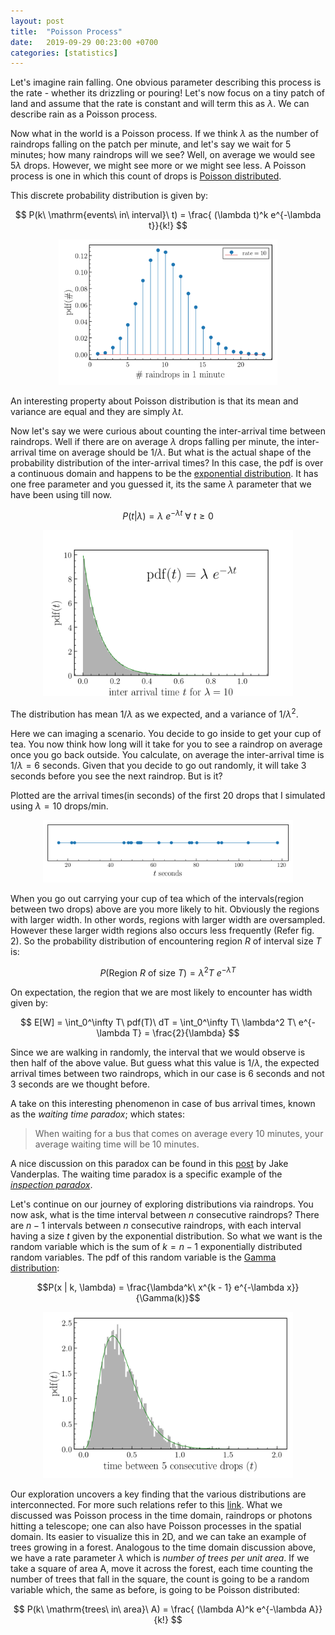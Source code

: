 ```yaml
---
layout: post
title:  "Poisson Process"
date:   2019-09-29 00:23:00 +0700
categories: [statistics]
---
```


Let's imagine rain falling. One obvious parameter describing this process is the rate - whether its drizzling or pouring! Let's now focus on a tiny patch of land and assume that the rate is constant and will term this as $\lambda$. We can describe rain as a Poisson process.

Now what in the world is a Poisson process. If we think $\lambda$ as the number of raindrops falling on the patch per minute, and let's say we wait for 5 minutes; how many raindrops will we see? Well, on average we would see $5\lambda$ drops. However, we might see more or we might see less. A Poisson process is one in which this count of drops is [Poisson distributed](https://en.wikipedia.org/wiki/Poisson_distribution).

This discrete probability distribution is given by:

$$
P(k\ \mathrm{events\ in\ interval}\ t) = \frac{ (\lambda t)^k e^{-\lambda t}}{k!}
$$

<!-- ![composite](/static/img/poisson.png =100x20){:class="img-responsive"} -->
<p align="center">
  <img src="/static/img/poisson.png" width="350"/>
</p>

An interesting property about Poisson distribution is that its mean and variance are equal and they are simply $\lambda t$.

Now let's say we were curious about counting the inter-arrival time between raindrops. Well if there are on average $\lambda$ drops falling per minute, the inter-arrival time on average should be $1/\lambda$. But what is the actual shape of the probability distribution of the inter-arrival times? In this case, the pdf is over a continuous domain and happens to be the [exponential distribution](https://en.wikipedia.org/wiki/Exponential_distribution). It has one free parameter and you guessed it, its the same $\lambda$ parameter that we have been using till now.

$$
P(t|\lambda) = \lambda\ e^{-\lambda t}\ \forall\ t \ge 0
$$

<p align="center">
  <img src="/static/img/exponential.png" width="400"/>
</p>

The distribution has mean $1/\lambda$ as we expected, and a variance of $1/\lambda^2$.

Here we can imaging a scenario. You decide to go inside to get your cup of tea. You now think how long will it take for you to see a raindrop on average once you go back outside. You calculate, on average the inter-arrival time is $1/\lambda = 6$ seconds. Given that you decide to go out randomly, it will take 3 seconds before you see the next raindrop. But is it?

Plotted are the arrival times(in seconds) of the first 20 drops that I simulated using $\lambda=10\ \mathrm{drops/min}$.

<p align="center">
  <img src="/static/img/drops.png" width="400"/>
</p>

When you go out carrying your cup of tea which of the intervals(region between two drops) above are you more likely to hit. Obviously the regions with larger width. In other words, regions with larger width are oversampled. However these larger width regions also occurs less frequently (Refer fig. 2). So the probability distribution of encountering region $R$ of interval size $T$ is:

$$
P(\mathrm{Region}\ R\ \mathrm{of\ size}\ T) = \lambda^2 T\ e^{-\lambda T}
$$

On expectation, the region that we are most likely to encounter has width given by:

$$
E[W] = \int_0^\infty T\ pdf(T)\ dT = \int_0^\infty T\ \lambda^2 T\ e^{-\lambda T} = \frac{2}{\lambda}
$$

Since we are walking in randomly, the interval that we would observe is then half of the above value. But guess what this value is $1 / \lambda$, the expected arrival times between two raindrops, which in our case is 6 seconds and not 3 seconds are we thought before.

A take on this interesting phenomenon in case of bus arrival times, known as the *waiting time paradox*; which states:

<blockquote>
  When waiting for a bus that comes on average every 10 minutes, your average waiting time will be 10 minutes.
</blockquote>

A nice discussion on this paradox can be found in this [post](https://jakevdp.github.io/blog/2018/09/13/waiting-time-paradox/) by Jake Vanderplas. The waiting time paradox is a specific example of the [*inspection paradox*](https://towardsdatascience.com/the-inspection-paradox-is-everywhere-2ef1c2e9d709).

Let's continue on our journey of exploring distributions via raindrops. You now ask, what is the time interval between $n$ consecutive raindrops? There are $n-1$ intervals between $n$ consecutive raindrops, with each interval having a size $t$ given by the exponential distribution. So what we want is the random variable which is the sum of $k = n-1$ exponentially distributed random variables. The pdf of this random variable is the [Gamma distribution](https://en.wikipedia.org/wiki/Gamma_distribution):

$$P(x | k, \lambda) = \frac{\lambda^k\ x^{k - 1} e^{-\lambda x}}{\Gamma(k)}$$

<p align="center">
  <img src="/static/img/gamma.png" width="400"/>
</p>

Our exploration uncovers a key finding that the various distributions are interconnected. For more such relations refer to this [link](https://en.wikipedia.org/wiki/Relationships_among_probability_distributions). What we discussed was Poisson process in the time domain, raindrops or photons hitting a telescope; one can also have Poisson processes in the spatial domain. Its easier to visualize this in 2D, and we can take an example of trees growing in a forest. Analogous to the time domain discussion above, we have a rate parameter $\lambda$ which is *number of trees per unit area*. If we take a square of area A, move it across the forest, each time counting the number of trees that fall in the square, the count is going to be a random variable which, the same as before, is going to be Poisson distributed:

$$
P(k\ \mathrm{trees\ in\ area}\ A) = \frac{ (\lambda A)^k e^{-\lambda A}}{k!}
$$

